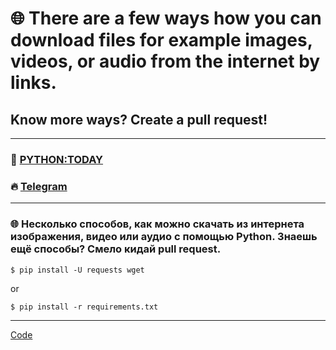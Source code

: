 # 🌐 There are a few ways how you can download files for example images, videos, or audio from the internet by links.
## Know more ways? Create a pull request!
---

### 🎥 [PYTHON:TODAY](https://youtu.be/gvYGIhuiJQI)
### 🔥 [Telegram](https://t.me/python2day)
---
### 🌐 Несколько способов, как можно скачать из интернета изображения, видео или аудио с помощью Python. Знаешь ещё способы? Смело кидай pull request.
```
$ pip install -U requests wget
```
or
```
$ pip install -r requirements.txt
```
---

[Code](https://github.com/pythontoday/download_files_python)
